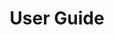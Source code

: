 ---
title: User Guide
permalink: false
icon: book
order: -1
postImage: svg-fileSlug
headerClasses: text-center lg:text-start
---
